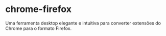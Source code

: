 # chrome-firefox
Uma ferramenta desktop elegante e intuitiva para converter extensões do Chrome para o formato Firefox.
